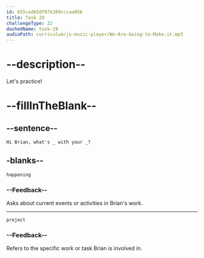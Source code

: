 ```yaml
---
id: 655cadb5df07e269cccaa056
title: Task 29
challengeType: 22
dashedName: task-29
audioPath: curriculum/js-music-player/We-Are-Going-to-Make-it.mp3
---
```


<!--
AUDIO REFERENCE: 
Amy: Hi Brian, what's hapening with your projects?
-->

# --description--

Let's practice!

# --fillInTheBlank--

## --sentence--

`Hi Brian, what's _ with your _?`

## -blanks--

`happening`

### --Feedback--

Asks about current events or activities in Brian's work.

---

`project`

### --Feedback--

Refers to the specific work or task Brian is involved in.
